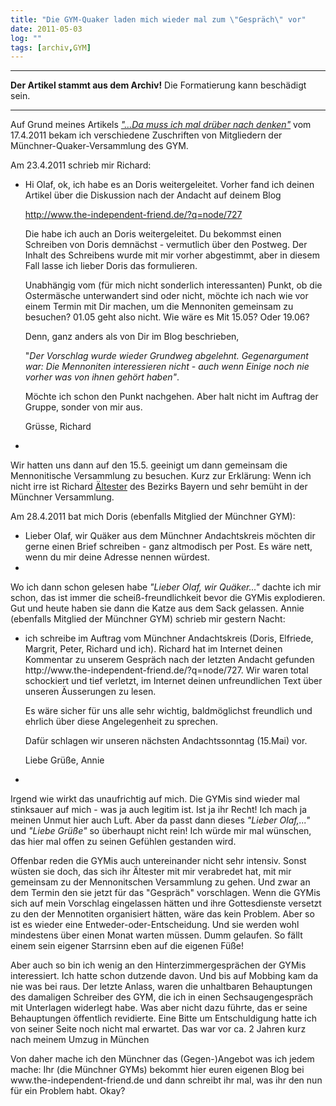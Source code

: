 ```yaml
---
title: "Die GYM-Quaker laden mich wieder mal zum \"Gespräch\" vor"
date: 2011-05-03
log: ""
tags: [archiv,GYM]
---
```

<hr><b>Der Artikel stammt aus dem Archiv!</b> Die Formatierung kann beschädigt sein.<hr>

Auf Grund meines Artikels <a href="http://www.the-independent-friend.de/?q=node/727"><i>"...Da muss ich mal drüber nach denken"</i></a> vom 17.4.2011 bekam ich verschiedene Zuschriften von Mitgliedern der Münchner-Quaker-Versammlung des GYM.

Am 23.4.2011 schrieb mir Richard:

<ul><li>Hi Olaf,
ok, ich habe es an Doris weitergeleitet. Vorher fand ich deinen Artikel über
die Diskussion nach der Andacht auf deinem Blog

http://www.the-independent-friend.de/?q=node/727

Die habe ich auch an Doris weitergeleitet. Du bekommst einen Schreiben von
Doris demnächst - vermutlich über den Postweg. Der Inhalt des Schreibens
wurde mit mir vorher abgestimmt, aber in diesem Fall lasse ich lieber Doris
das formulieren.

Unabhängig vom (für mich nicht sonderlich interessanten) Punkt, ob die
Ostermäsche unterwandert sind oder nicht, möchte ich nach wie vor einem
Termin mit Dir machen, um die Mennoniten gemeinsam zu besuchen? 01.05 geht
also nicht. Wie wäre es Mit 15.05? Oder 19.06?

Denn, ganz anders als von Dir im Blog beschrieben,

"*Der Vorschlag wurde wieder Grundweg abgelehnt. Gegenargument war: Die
Mennoniten interessieren nicht - auch wenn Einige noch nie vorher was von
ihnen gehört haben"*.

Möchte ich schon den Punkt nachgehen. Aber halt nicht im Auftrag der Gruppe,
sonder von mir aus.

Grüsse,
Richard<li></ul>

Wir hatten uns dann auf den 15.5. geeinigt um dann gemeinsam die Mennonitische Versammlung zu besuchen. Kurz zur Erklärung: Wenn ich nicht irre ist Richard <a href="http://de.wikipedia.org/wiki/Glossar_Quäkertum#Ältester">Ältester</a> des Bezirks Bayern und sehr bemüht in der Münchner Versammlung.

Am 28.4.2011 bat mich Doris (ebenfalls Mitglied der Münchner GYM):

<ul><li>Lieber Olaf, wir Quäker aus dem Münchner Andachtskreis möchten dir gerne 
einen Brief schreiben - ganz altmodisch per Post. Es wäre nett, wenn du 
mir deine Adresse nennen würdest.<li></ul>

Wo ich dann schon gelesen habe <i>"Lieber Olaf, wir Quäker..."</i> dachte ich mir schon, das ist immer die scheiß-freundlichkeit bevor die GYMis explodieren. Gut und heute haben sie dann die Katze aus dem Sack gelassen. Annie (ebenfalls Mitglied der Münchner GYM) schrieb mir gestern Nacht:

<ul><li>ich schreibe im Auftrag vom Münchner Andachtskreis (Doris, Elfriede, Margrit, Peter, Richard und ich). Richard hat im Internet deinen Kommentar zu unserem Gespräch nach der letzten Andacht gefunden http://www.the-independent-friend.de/?q=node/727. Wir waren total schockiert und tief verletzt, im Internet deinen unfreundlichen Text über unseren Äusserungen zu lesen.

Es wäre sicher für uns alle sehr wichtig, baldmöglichst freundlich und ehrlich über diese Angelegenheit zu sprechen.

Dafür schlagen wir unseren nächsten Andachtssonntag (15.Mai) vor.

Liebe Grüße,
Annie<li></ul>

<p>Irgend wie wirkt das unaufrichtig auf mich. Die GYMis sind wieder mal stinksauer auf mich - was ja auch legitim ist. Ist ja ihr Recht! Ich mach ja meinen Unmut hier auch Luft. Aber da passt dann dieses  <i>"Lieber Olaf,..."</i> und  <i>"Liebe Grüße"</i> so überhaupt nicht rein! Ich würde mir mal wünschen, das hier mal offen zu seinen Gefühlen gestanden wird.</p>

<p>Offenbar reden die GYMis auch untereinander nicht sehr intensiv. Sonst wüsten sie doch, das sich ihr Ältester mit mir verabredet hat, mit mir gemeinsam zu der Mennonitschen Versammlung zu gehen. Und zwar an dem Termin den sie jetzt für das "Gespräch" vorschlagen. Wenn die GYMis sich auf mein Vorschlag eingelassen hätten und ihre Gottesdienste versetzt zu den der Mennotiten organisiert hätten, wäre das kein Problem. Aber so ist es wieder eine Entweder-oder-Entscheidung. Und sie werden wohl mindestens über einen Monat warten müssen. Dumm gelaufen. So fällt einem sein eigener Starrsinn eben auf die eigenen Füße!</p>

<p>Aber auch so bin ich wenig an den Hinterzimmergesprächen der GYMis interessiert. Ich hatte schon dutzende davon. Und bis auf Mobbing kam da nie was bei raus. Der letzte Anlass, waren die unhaltbaren Behauptungen des damaligen Schreiber des GYM, die ich in einen Sechsaugengespräch mit Unterlagen widerlegt habe. Was aber nicht dazu führte, das er seine Behauptungen öffentlich revidierte. Eine Bitte um Entschuldigung hatte ich von seiner Seite noch nicht mal erwartet. Das war vor ca. 2 Jahren kurz nach meinem Umzug in München</p>

<p>Von daher mache ich den Münchner das (Gegen-)Angebot was ich jedem mache: Ihr (die Münchner GYMs) bekommt hier euren eigenen Blog bei www.the-independent-friend.de und dann schreibt ihr mal, was ihr den nun für ein Problem habt. Okay?</p>
